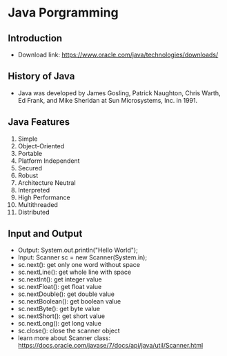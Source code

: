 # Java Porgramming
## Introduction
* Download link: https://www.oracle.com/java/technologies/downloads/
## History of Java
* Java was developed by James Gosling, Patrick Naughton, Chris Warth, Ed Frank, and Mike Sheridan at Sun Microsystems, Inc. in 1991.

## Java Features
1. Simple
2. Object-Oriented
3. Portable
4. Platform Independent
5. Secured
6. Robust
7. Architecture Neutral
8. Interpreted
9. High Performance
10. Multithreaded
11. Distributed

## Input and Output
* Output: System.out.println("Hello World");
* Input: Scanner sc = new Scanner(System.in);
* sc.next(): get only one word without space
* sc.nextLine(): get whole line with space
* sc.nextInt(): get integer value
* sc.nextFloat(): get float value
* sc.nextDouble(): get double value
* sc.nextBoolean(): get boolean value
* sc.nextByte(): get byte value
* sc.nextShort(): get short value
* sc.nextLong(): get long value
* sc.close(): close the scanner object
* learn  more about Scanner class: https://docs.oracle.com/javase/7/docs/api/java/util/Scanner.html


